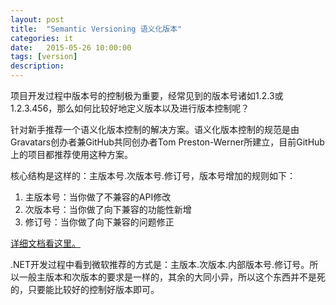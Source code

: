 ```yaml
---
layout: post
title:  "Semantic Versioning 语义化版本"
categories: it
date:   2015-05-26 10:00:00
tags: [version]
description: 
---
```


项目开发过程中版本号的控制极为重要，经常见到的版本号诸如1.2.3或1.2.3.456，那么如何比较好地定义版本以及进行版本控制呢？

针对新手推荐一个语义化版本控制的解决方案。语义化版本控制的规范是由Gravatars创办者兼GitHub共同创办者Tom Preston-Werner所建立，目前GitHub上的项目都推荐使用这种方案。

<!--more-->

核心结构是这样的：主版本号.次版本号.修订号，版本号增加的规则如下：

1. 主版本号：当你做了不兼容的API修改
2. 次版本号：当你做了向下兼容的功能性新增
3. 修订号：当你做了向下兼容的问题修正

[详细文档看这里。](http://semver.org/)

.NET开发过程中看到微软推荐的方式是：主版本.次版本.内部版本号.修订号。所以一般主版本和次版本的要求是一样的，其余的大同小异，所以这个东西并不是死的，只要能比较好的控制好版本即可。
